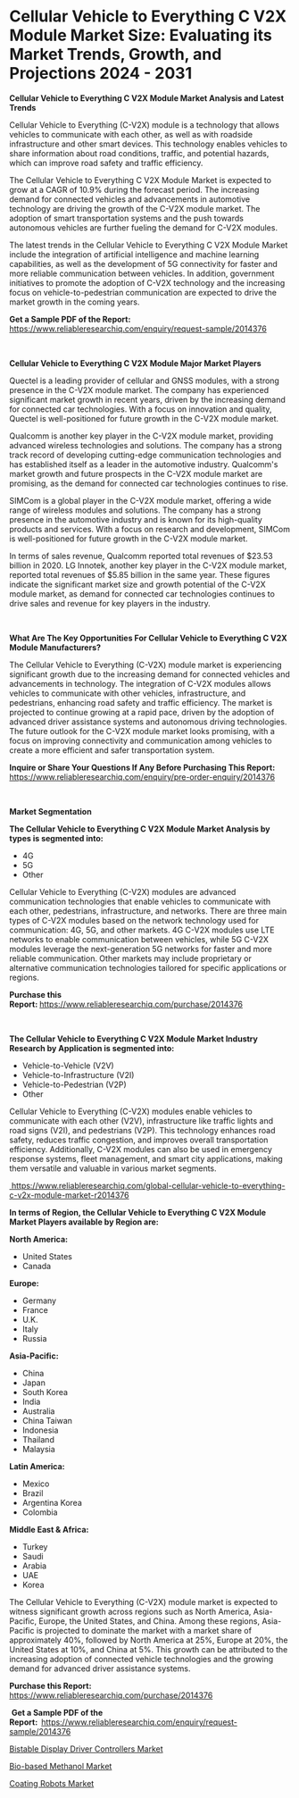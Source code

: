 <p><h1>Cellular Vehicle to Everything C V2X Module Market Size: Evaluating its Market Trends, Growth, and Projections 2024 - 2031</h1></p><p><strong>Cellular Vehicle to Everything C V2X Module Market Analysis and Latest Trends</strong></p>
<p><p>Cellular Vehicle to Everything (C-V2X) module is a technology that allows vehicles to communicate with each other, as well as with roadside infrastructure and other smart devices. This technology enables vehicles to share information about road conditions, traffic, and potential hazards, which can improve road safety and traffic efficiency.</p><p>The Cellular Vehicle to Everything C V2X Module Market is expected to grow at a CAGR of 10.9% during the forecast period. The increasing demand for connected vehicles and advancements in automotive technology are driving the growth of the C-V2X module market. The adoption of smart transportation systems and the push towards autonomous vehicles are further fueling the demand for C-V2X modules.</p><p>The latest trends in the Cellular Vehicle to Everything C V2X Module Market include the integration of artificial intelligence and machine learning capabilities, as well as the development of 5G connectivity for faster and more reliable communication between vehicles. In addition, government initiatives to promote the adoption of C-V2X technology and the increasing focus on vehicle-to-pedestrian communication are expected to drive the market growth in the coming years.</p></p>
<p><strong>Get a Sample PDF of the Report:&nbsp;</strong> <a href="https://www.reliableresearchiq.com/enquiry/request-sample/2014376">https://www.reliableresearchiq.com/enquiry/request-sample/2014376</a></p>
<p>&nbsp;</p>
<p><strong>Cellular Vehicle to Everything C V2X Module Major Market Players</strong></p>
<p><p>Quectel is a leading provider of cellular and GNSS modules, with a strong presence in the C-V2X module market. The company has experienced significant market growth in recent years, driven by the increasing demand for connected car technologies. With a focus on innovation and quality, Quectel is well-positioned for future growth in the C-V2X module market.</p><p>Qualcomm is another key player in the C-V2X module market, providing advanced wireless technologies and solutions. The company has a strong track record of developing cutting-edge communication technologies and has established itself as a leader in the automotive industry. Qualcomm's market growth and future prospects in the C-V2X module market are promising, as the demand for connected car technologies continues to rise.</p><p>SIMCom is a global player in the C-V2X module market, offering a wide range of wireless modules and solutions. The company has a strong presence in the automotive industry and is known for its high-quality products and services. With a focus on research and development, SIMCom is well-positioned for future growth in the C-V2X module market.</p><p>In terms of sales revenue, Qualcomm reported total revenues of $23.53 billion in 2020. LG Innotek, another key player in the C-V2X module market, reported total revenues of $5.85 billion in the same year. These figures indicate the significant market size and growth potential of the C-V2X module market, as demand for connected car technologies continues to drive sales and revenue for key players in the industry.</p></p>
<p>&nbsp;</p>
<p><strong>What Are The Key Opportunities For Cellular Vehicle to Everything C V2X Module Manufacturers?</strong></p>
<p><p>The Cellular Vehicle to Everything (C-V2X) module market is experiencing significant growth due to the increasing demand for connected vehicles and advancements in technology. The integration of C-V2X modules allows vehicles to communicate with other vehicles, infrastructure, and pedestrians, enhancing road safety and traffic efficiency. The market is projected to continue growing at a rapid pace, driven by the adoption of advanced driver assistance systems and autonomous driving technologies. The future outlook for the C-V2X module market looks promising, with a focus on improving connectivity and communication among vehicles to create a more efficient and safer transportation system.</p></p>
<p><strong>Inquire or Share Your Questions If Any Before Purchasing This Report:</strong> <a href="https://www.reliableresearchiq.com/enquiry/pre-order-enquiry/2014376">https://www.reliableresearchiq.com/enquiry/pre-order-enquiry/2014376</a></p>
<p>&nbsp;</p>
<p><strong>Market Segmentation</strong></p>
<p><strong>The Cellular Vehicle to Everything C V2X Module Market Analysis by types is segmented into:</strong></p>
<p><ul><li>4G</li><li>5G</li><li>Other</li></ul></p>
<p><p>Cellular Vehicle to Everything (C-V2X) modules are advanced communication technologies that enable vehicles to communicate with each other, pedestrians, infrastructure, and networks. There are three main types of C-V2X modules based on the network technology used for communication: 4G, 5G, and other markets. 4G C-V2X modules use LTE networks to enable communication between vehicles, while 5G C-V2X modules leverage the next-generation 5G networks for faster and more reliable communication. Other markets may include proprietary or alternative communication technologies tailored for specific applications or regions.</p></p>
<p><strong>Purchase this Report:&nbsp;</strong><a href="https://www.reliableresearchiq.com/purchase/2014376">https://www.reliableresearchiq.com/purchase/2014376</a></p>
<p>&nbsp;</p>
<p><strong>The Cellular Vehicle to Everything C V2X Module Market Industry Research by Application is segmented into:</strong></p>
<p><ul><li>Vehicle-to-Vehicle (V2V)</li><li>Vehicle-to-Infrastructure (V2I)</li><li>Vehicle-to-Pedestrian (V2P)</li><li>Other</li></ul></p>
<p><p>Cellular Vehicle to Everything (C-V2X) modules enable vehicles to communicate with each other (V2V), infrastructure like traffic lights and road signs (V2I), and pedestrians (V2P). This technology enhances road safety, reduces traffic congestion, and improves overall transportation efficiency. Additionally, C-V2X modules can also be used in emergency response systems, fleet management, and smart city applications, making them versatile and valuable in various market segments.</p></p>
<p><a href="https://www.reliableresearchiq.com/global-cellular-vehicle-to-everything-c-v2x-module-market-r2014376">&nbsp;https://www.reliableresearchiq.com/global-cellular-vehicle-to-everything-c-v2x-module-market-r2014376</a></p>
<p><strong>In terms of Region, the Cellular Vehicle to Everything C V2X Module Market Players available by Region are:</strong></p>
<p>
    <p> <strong> North America: </strong>
        <ul>
            <li>United States</li>
            <li>Canada</li>
        </ul>
        </p> 
    <p> <strong> Europe: </strong>
        <ul>
            <li>Germany</li>
            <li>France</li>
            <li>U.K.</li>
            <li>Italy</li>
            <li>Russia</li>
        </ul>
        </p> 
    <p> <strong> Asia-Pacific: </strong>
        <ul>
            <li>China</li>
            <li>Japan</li>
            <li>South Korea</li>
            <li>India</li>
            <li>Australia</li>
            <li>China Taiwan</li>
            <li>Indonesia</li>
            <li>Thailand</li>
            <li>Malaysia</li>
        </ul>
        </p> 
    <p> <strong> Latin America: </strong>
        <ul>
            <li>Mexico</li>
            <li>Brazil</li>
            <li>Argentina Korea</li>
            <li>Colombia</li>
        </ul>
        </p> 
    <p> <strong> Middle East & Africa: </strong>
        <ul>
            <li>Turkey</li>
            <li>Saudi</li>
            <li>Arabia</li>
            <li>UAE</li>
            <li>Korea</li>
        </ul>
    </p>
    </p>
<p><p>The Cellular Vehicle to Everything (C-V2X) module market is expected to witness significant growth across regions such as North America, Asia-Pacific, Europe, the United States, and China. Among these regions, Asia-Pacific is projected to dominate the market with a market share of approximately 40%, followed by North America at 25%, Europe at 20%, the United States at 10%, and China at 5%. This growth can be attributed to the increasing adoption of connected vehicle technologies and the growing demand for advanced driver assistance systems.</p></p>
<p><strong>Purchase this Report: </strong><a href="https://www.reliableresearchiq.com/purchase/2014376">https://www.reliableresearchiq.com/purchase/2014376</a></p>
<p>&nbsp;<strong>Get a Sample PDF of the Report:&nbsp;&nbsp;</strong><a href="https://www.reliableresearchiq.com/enquiry/request-sample/2014376">https://www.reliableresearchiq.com/enquiry/request-sample/2014376</a></p>
<p><strong></strong></p>
<p><p><a href="https://medium.com/@sac-m/bistable-display-driver-controllers-market-research-report-includes-analysis-on-market-size-share-fc58d8953d93">Bistable Display Driver Controllers Market</a></p><p><a href="https://medium.com/@clairedivash14/global-bio-based-methanol-market-focus-on-application-end-use-industry-type-equipment-and-dc6ab8cf40cb">Bio-based Methanol Market</a></p><p><a href="https://github.com/hannahforsyth9786/Market-Research-Report-List-1/blob/main/coating-robots-market.md">Coating Robots Market</a></p></p>
